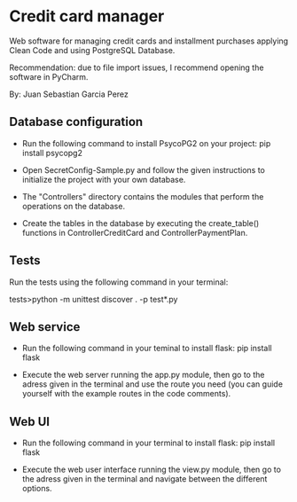 # Credit card manager

Web software for managing credit cards and installment purchases applying Clean Code and using PostgreSQL Database.

Recommendation: due to file import issues, I recommend opening the software in PyCharm.

By: Juan Sebastian Garcia Perez

## Database configuration

- Run the following command to install PsycoPG2 on your project:
pip install psycopg2

- Open SecretConfig-Sample.py and follow the given instructions to initialize the project with your own database.

- The "Controllers" directory contains the modules that perform the operations on the database.

- Create the tables in the database by executing the create_table() functions in ControllerCreditCard and ControllerPaymentPlan.

## Tests

Run the tests using the following command in your terminal:

tests>python -m unittest discover . -p test*.py

## Web service

- Run the following command in your teminal to install flask:
    pip install flask

- Execute the web server running the app.py module, then go to the adress given in the terminal and use the route you need (you can guide yourself with the example routes in the code comments).

## Web UI

- Run the following command in your terminal to install flask:
    pip install flask

- Execute the web user interface running the view.py module, then go to the adress given in the terminal and navigate between the different options.
